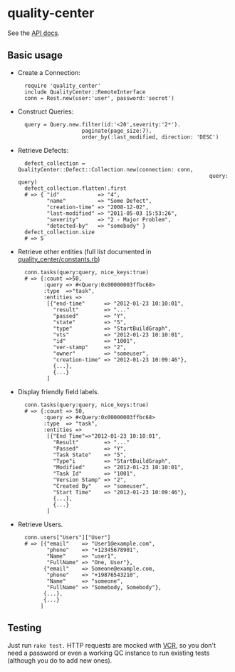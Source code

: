 quality-center
==============

See the [API docs](http://qualitycenter:8080/qcbin/Help/doc_library/api_refs/REST/webframe.html).

Basic usage
-----------

- Create a Connection:

        require 'quality_center'
        include QualityCenter::RemoteInterface
        conn = Rest.new(user:'user', password:'secret')
     
- Construct Queries:

        query = Query.new.filter(id:'<20',severity:'2*').
                          paginate(page_size:7).
                          order_by(:last_modified, direction: 'DESC')

- Retrieve Defects:
        

        defect_collection = QualityCenter::Defect::Collection.new(connection: conn, 
                                                                  query:      query)
        defect_collection.flatten!.first
        # => { "id"            => "4",
               "name"          => "Some Defect",
               "creation-time" => "2008-12-02",
               "last-modified" => "2011-05-03 15:53:26",
               "severity"      => "2 - Major Problem",
               "detected-by"   => "somebody" }
        defect_collection.size
        # => 5
    
- Retrieve other entities (full list documented in [quality\_center/constants.rb](https://github.com/Pearson-AI/quality-center/blob/master/lib/quality_center/constants.rb#L21))

        conn.tasks(query:query, nice_keys:true)
        # => {:count =>50,
              :query => #<Query:0x00000003ffbc68>
              :type  =>"task",
              :entities =>
               [{"end-time"      => "2012-01-23 10:10:01",
                 "result"        => "..."
                 "passed"        => "Y",
                 "state"         => "5",
                 "type"          => "StartBuildGraph",
                 "vts"           => "2012-01-23 10:10:01",
                 "id"            => "1001",
                 "ver-stamp"     => "2",
                 "owner"         => "someuser",
                 "creation-time" => "2012-01-23 10:09:46"},
                 {...},
                 {...}
               ]

- Display friendly field labels.

        conn.tasks(query:query, nice_keys:true)
        # => {:count => 50,
              :query => #<Query:0x00000003ffbc68>
              :type  => "task",
              :entities =>
               [{"End Time"=>"2012-01-23 10:10:01",
                 "Result"        => "..."
                 "Passed"        => "Y",
                 "Task State"    => "5",
                 "Type"i         => "StartBuildGraph",
                 "Modified"      => "2012-01-23 10:10:01",
                 "Task Id"       => "1001",
                 "Version Stamp" => "2",
                 "Created By"    => "someuser",
                 "Start Time"    => "2012-01-23 10:09:46"},
                 {...},
                 {...}
               ]

- Retrieve Users.

        conn.users["Users"]["User"]
        # => [{"email"    => "User1@example.com",
               "phone"    => "+12345678901",
               "Name"     => "user1",
               "FullName" => "One, User"},
              {"email"    => Someone@example.com,
               "phone"    => "+19876543210",
               "Name"     => "someone",
               "FullName" => "Somebody, Somebody"},
              {...},
              {...}
             ]

Testing
-------
Just run ``rake test.`` HTTP requests are mocked with 
[VCR](https://www.relishapp.com/myronmarston/vcr/docs), so you don't need a
password or even a working QC instance to run existing tests (although you do
to add new ones).
